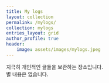 ```yaml
---
title: My logs
layout: collection
permalink: /mylogs/
collection: mylogs
entries_layout: grid
author_profile: true
header:
    image: assets/images/mylogs.jpeg
---
```


지극히 개인적인 글들을 보관하는 장소입니다.  
별 내용은 없습니다.